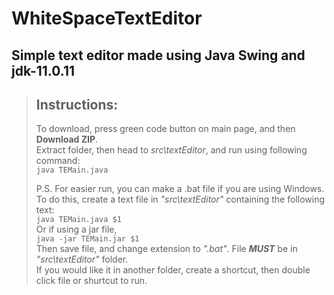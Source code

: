 # WhiteSpaceTextEditor
## Simple text editor made using Java Swing and jdk-11.0.11 

> ## Instructions:
> To download, press green code button on main page, and then **Download ZIP**.  
> Extract folder, then head to *src\\textEditor*, and run using following command:  
> ``
> java TEMain.java
> ``  
>  
> P.S. For easier run, you can make a .bat file if you are using Windows.  
> To do this, create a text file in *"src\\textEditor"* containing the following text:  
> ``
> java TEMain.java $1
> ``  
> Or if using a jar file,  
> ``
> java -jar TEMain.jar $1
> ``  
> Then save file, and change extension to *".bat"*. File ***MUST*** be in *"src\\textEditor"* folder.  
> If you would like it in another folder, create a shortcut, then  double click file or shurtcut to run.

